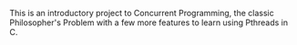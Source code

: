 This is an introductory project to Concurrent Programming, the classic Philosopher's Problem with a few more features to learn using Pthreads in C.
